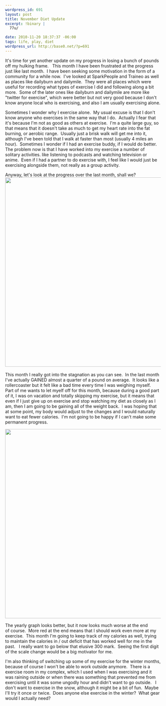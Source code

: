 ```yaml
--- 
wordpress_id: 691
layout: post
title: November Diet Update
excerpt: !binary |
  77u/

date: 2010-11-20 18:37:37 -06:00
tags: life, play, diet
wordpress_url: http://base0.net/?p=691
---
```

It's time for yet another update on my progress in losing a bunch of pounds off my hulking frame.   This month I have been frustrated at the progress just like last month.  I have been seeking some motivation in the form of a community for a while now.  I've looked at SparkPeople and Traineo as well as places like dailyburn and dailymile.  They were all places which were useful for recording what types of exercise I did and following along a bit more.  Some of the later ones like dailyburn and dailymile are more like "twitter for exercise", which were better but not very good because I don't know anyone local who is exercising, and also I am usually exercising alone.

Sometimes I wonder why I exercise alone.  My usual excuse is that I don't know anyone who exercises in the same way that I do.  Actually I fear that it's because I'm not as good as others at exercise.  I'm a quite large guy, so that means that it doesn't take as much to get my heart rate into the fat burning, or aerobic range.  Usually just a brisk walk will get me into it, although I've been told that I walk at faster than most (usually 4 miles an hour).  Sometimes I wonder if I had an exercise buddy, if I would do better.   The problem now is that I have worked into my exercise a number of solitary activities. like listening to podcasts and watching television or anime.  Even if I had a partner to do exercise with, I feel like I would just be exercising alongside them, not really as a group activity.

Anyway, let's look at the progress over the last month, shall we?
<a href="http://base0.net/wp-content/uploads/2010/11/30d-nov15.png"><img class="alignnone size-full wp-image-692" title="30 Days Exercise Progress - November 15" src="http://base0.net/wp-content/uploads/2010/11/30d-nov15.png" alt="" width="610" /></a>﻿

This month I really got into the stagnation as you can see.  In the last month I've actually GAINED almost a quarter of a pound on average.  It looks like a rollercoaster but it felt like a bad time every time I was weighing myself.   Part of me wants to let myelf off for this month, because during a good part of it, I was on vacation and totally skipping my exercise, but it means that even if I just give up on exercise and stop watching my diet as closely as I am, then I am going to be gaining all of the weight back.  I was hoping that at some point, my body would adjust to the changes and I would naturally want to eat fewer calories.  I'm not going to be happy if I can't make some permanent progress.

<a href="http://base0.net/wp-content/uploads/2010/11/ytd-nov15.png"><img class="alignnone size-full wp-image-693" title="Diet Year to Date - November 15" src="http://base0.net/wp-content/uploads/2010/11/ytd-nov15.png" alt="" width="610" /></a>

<a href="http://base0.net/wp-content/uploads/2010/11/ytd-nov15.png"></a>The yearly graph looks better, but it now looks much worse at the end of course.  More red at the end means that I should work even more at my exercise.  This month I'm going to keep track of my calories as well, trying to maintain the calories in / out deficit that has worked well for me in the past.   I really want to go below that elusive 300 mark.  Seeing the first digit of the scale change would be a big motivator for me.

I'm also thinking of switching up some of my exercise for the winter months, because of course I won't be able to work outside anymore.  There is a exercise room in my complex, which I used when I was exercising and it was raining outside or when there was something that prevented me from exercising until it was some ungodly hour and didn't want to go outside.   I don't want to exercise in the snow, although it might be a bit of fun.  Maybe I'll try it once or twice.  Does anyone else exercise in the winter?  What gear would I actually need?
